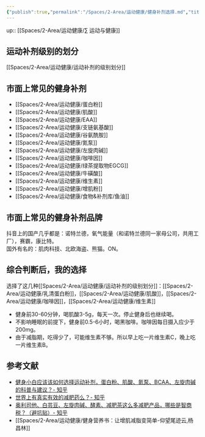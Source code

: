 ```yaml
---
{"publish":true,"permalink":"/Spaces/2-Area/运动健康/健身补剂选择.md","title":"健身补剂选择","created":"2022-09-15","modified":"2023-03-14","published":"2025-07-12T18:00:02.242+08:00","cssclasses":""}
---
```



up:: [[Spaces/2-Area/运动健康/∑ 运动与健康]]

## 运动补剂级别的划分

[[Spaces/2-Area/运动健康/运动补剂的级别划分]]

## 市面上常见的健身补剂

- [[Spaces/2-Area/运动健康/蛋白粉]]
- [[Spaces/2-Area/运动健康/肌酸]]
- [[Spaces/2-Area/运动健康/EAA]]
- [[Spaces/2-Area/运动健康/支链氨基酸]]
- [[Spaces/2-Area/运动健康/谷氨酰胺]]
- [[Spaces/2-Area/运动健康/氮泵]]
- [[Spaces/2-Area/运动健康/左旋肉碱]]
- [[Spaces/2-Area/运动健康/咖啡因]]
- [[Spaces/2-Area/运动健康/绿茶提取物EGCG]]
- [[Spaces/2-Area/运动健康/牛磺酸]]
- [[Spaces/2-Area/运动健康/维生素]]
- [[Spaces/2-Area/运动健康/增肌粉]]
- [[Spaces/2-Area/运动健康/食物&补剂库/鱼油]]


## 市面上常见的健身补剂品牌

抖音上的国产几乎都是：诺特兰德，氧气能量（和诺特兰德同一家母公司，共用工厂），赛霸，康比特。  
国外有名的：肌肉科技、北欧海盗、熊猫。ON。

## 综合判断后，我的选择

选择了这几种[[Spaces/2-Area/运动健康/运动补剂的级别划分]]：[[Spaces/2-Area/运动健康/乳清蛋白粉]]，[[Spaces/2-Area/运动健康/肌酸]]，[[Spaces/2-Area/运动健康/咖啡因]]，[[Spaces/2-Area/运动健康/维生素]]

- 健身前30-60分钟，喝肌酸3-5g，每天一次。停止健身后也继续喝。
- 不影响睡眠的前提下，健身前0.5-6小时，喝黑咖啡。咖啡因每日摄入应少于200mg。
- 由于减脂期，吃得少了，可能维生素不够。所以早上吃一片维生素C，晚上吃一片维生素B。

## 参考文献

- [健身小白应该该如何选择运动补剂，蛋白粉、肌酸、氮泵、BCAA、左旋肉碱的科普与建议？- 知乎](https://www.zhihu.com/question/326683918/answer/698384330?utm_campaign=&utm_medium=social&utm_oi=627815471005831168&utm_psn=1551017685701591040&utm_source=cn.ticktick.task)
- [世界上有真实有效的减肥药么？- 知乎](https://www.zhihu.com/question/26827449/answer/39831861?utm_campaign=&utm_medium=social&utm_oi=627815471005831168&utm_psn=1556279029979860993&utm_source=cn.ticktick.task)
- [奥利司他、白芸豆、左旋肉碱、酵素、减肥茶这么多减肥产品，哪些是智商税？（避坑贴）- 知乎](https://zhuanlan.zhihu.com/p/477830379?utm_campaign=&utm_medium=social&utm_oi=627815471005831168&utm_psn=1556275386882908160&utm_source=cn.ticktick.task)
- [[Spaces/2-Area/运动健康/健身营养书：让增肌减脂变简单-仰望尾迹云,杨昌林]]